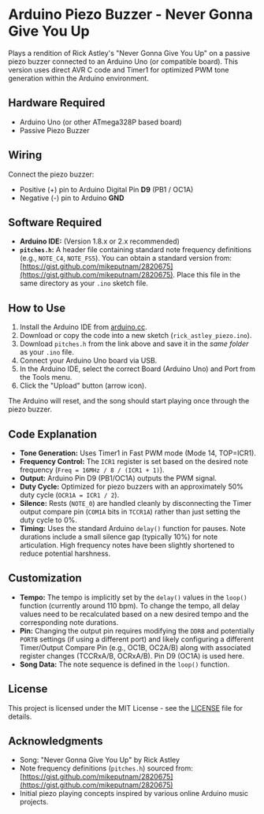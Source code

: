 # Arduino Piezo Buzzer - Never Gonna Give You Up

Plays a rendition of Rick Astley's "Never Gonna Give You Up" on a passive piezo buzzer connected to an Arduino Uno (or compatible board). This version uses direct AVR C code and Timer1 for optimized PWM tone generation within the Arduino environment.

## Hardware Required

* Arduino Uno (or other ATmega328P based board)
* Passive Piezo Buzzer

## Wiring

Connect the piezo buzzer:
* Positive (+) pin to Arduino Digital Pin **D9** (PB1 / OC1A)
* Negative (-) pin to Arduino **GND**

## Software Required

* **Arduino IDE:** (Version 1.8.x or 2.x recommended)
* **`pitches.h`:** A header file containing standard note frequency definitions (e.g., `NOTE_C4`, `NOTE_FS5`). You can obtain a standard version from: [https://gist.github.com/mikeputnam/2820675](https://gist.github.com/mikeputnam/2820675). Place this file in the same directory as your `.ino` sketch file.

## How to Use

1.  Install the Arduino IDE from [arduino.cc](https://www.arduino.cc/en/software).
2.  Download or copy the code into a new sketch (`rick_astley_piezo.ino`).
3.  Download `pitches.h` from the link above and save it in the *same folder* as your `.ino` file.
4.  Connect your Arduino Uno board via USB.
5.  In the Arduino IDE, select the correct Board (Arduino Uno) and Port from the Tools menu.
6.  Click the "Upload" button (arrow icon).

The Arduino will reset, and the song should start playing once through the piezo buzzer.

## Code Explanation

* **Tone Generation:** Uses Timer1 in Fast PWM mode (Mode 14, TOP=ICR1).
* **Frequency Control:** The `ICR1` register is set based on the desired note frequency (`Freq = 16MHz / 8 / (ICR1 + 1)`).
* **Output:** Arduino Pin D9 (PB1/OC1A) outputs the PWM signal.
* **Duty Cycle:** Optimized for piezo buzzers with an approximately 50% duty cycle (`OCR1A = ICR1 / 2`).
* **Silence:** Rests (`NOTE_0`) are handled cleanly by disconnecting the Timer output compare pin (`COM1A` bits in `TCCR1A`) rather than just setting the duty cycle to 0%.
* **Timing:** Uses the standard Arduino `delay()` function for pauses. Note durations include a small silence gap (typically 10%) for note articulation. High frequency notes have been slightly shortened to reduce potential harshness.

## Customization

* **Tempo:** The tempo is implicitly set by the `delay()` values in the `loop()` function (currently around 110 bpm). To change the tempo, all delay values need to be recalculated based on a new desired tempo and the corresponding note durations.
* **Pin:** Changing the output pin requires modifying the `DDRB` and potentially `PORTB` settings (if using a different port) and likely configuring a different Timer/Output Compare Pin (e.g., OC1B, OC2A/B) along with associated register changes (TCCRxA/B, OCRxA/B). Pin D9 (OC1A) is used here.
* **Song Data:** The note sequence is defined in the `loop()` function.

## License

This project is licensed under the MIT License - see the [LICENSE](LICENSE) file for details.

## Acknowledgments

* Song: "Never Gonna Give You Up" by Rick Astley
* Note frequency definitions (`pitches.h`) sourced from: [https://gist.github.com/mikeputnam/2820675](https://gist.github.com/mikeputnam/2820675)
* Initial piezo playing concepts inspired by various online Arduino music projects.
